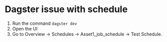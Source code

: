 # Dagster issue with schedule

1. Run the command `dagster dev`
2. Open the UI
3. Go to Overview -> Schedules -> Asset1_job_schedule -> Test Schedule.
